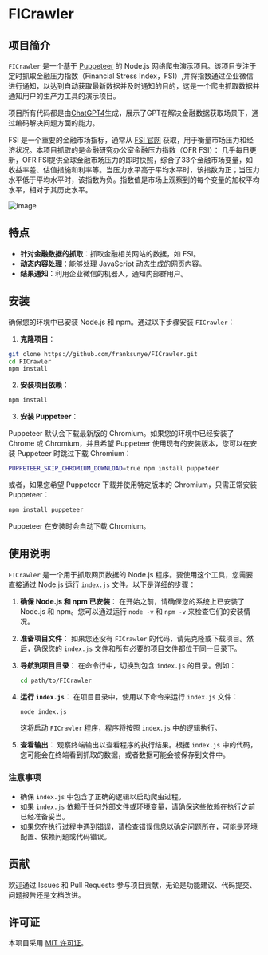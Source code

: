 # FICrawler

## 项目简介

`FICrawler` 是一个基于 [Puppeteer](https://github.com/puppeteer/puppeteer) 的 Node.js 网络爬虫演示项目。该项目专注于定时抓取金融压力指数（Financial Stress Index，FSI）,并将指数通过企业微信进行通知，以达到自动获取最新数据并及时通知的目的，这是一个爬虫抓取数据并通知用户的生产力工具的演示项目。

项目所有代码都是由[ChatGPT4](https://chat.openai.com/)生成，展示了GPT在解决金融数据获取场景下，通过编码解决问题方面的能力。

FSI 是一个重要的金融市场指标，通常从 [FSI 官网](https://www.financialresearch.gov/financial-stress-index/) 获取，用于衡量市场压力和经济状况。本项目抓取的是金融研究办公室金融压力指数（OFR FSI）： 几乎每日更新，OFR FSI提供全球金融市场压力的即时快照，综合了33个金融市场变量，如收益率差、估值措施和利率等。当压力水平高于平均水平时，该指数为正；当压力水平低于平均水平时，该指数为负。指数值是市场上观察到的每个变量的加权平均水平，相对于其历史水平。

![image](https://github.com/franksunye/FICrawler/assets/1393601/54d08ab1-f6d6-441c-b200-d661af1943d5)


## 特点

- **针对金融数据的抓取**：抓取金融相关网站的数据，如 FSI。
- **动态内容处理**：能够处理 JavaScript 动态生成的网页内容。
- **结果通知**：利用企业微信的机器人，通知内部群用户。

## 安装

确保您的环境中已安装 Node.js 和 npm。通过以下步骤安装 `FICrawler`：

1. **克隆项目**：

```bash
git clone https://github.com/franksunye/FICrawler.git
cd FICrawler
npm install
```
2. **安装项目依赖**：
```bash
npm install
```

3. **安装 Puppeteer**：

Puppeteer 默认会下载最新版的 Chromium。如果您的环境中已经安装了 Chrome 或 Chromium，并且希望 Puppeteer 使用现有的安装版本，您可以在安装 Puppeteer 时跳过下载 Chromium：

```bash
PUPPETEER_SKIP_CHROMIUM_DOWNLOAD=true npm install puppeteer
```

或者，如果您希望 Puppeteer 下载并使用特定版本的 Chromium，只需正常安装 Puppeteer：

```bash
npm install puppeteer
```

Puppeteer 在安装时会自动下载 Chromium。

## 使用说明

`FICrawler` 是一个用于抓取网页数据的 Node.js 程序。要使用这个工具，您需要直接通过 Node.js 运行 `index.js` 文件。以下是详细的步骤：

1. **确保 Node.js 和 npm 已安装**：
   在开始之前，请确保您的系统上已安装了 Node.js 和 npm。您可以通过运行 `node -v` 和 `npm -v` 来检查它们的安装情况。

2. **准备项目文件**：
   如果您还没有 `FICrawler` 的代码，请先克隆或下载项目。然后，确保您的 `index.js` 文件和所有必要的项目文件都位于同一目录下。

3. **导航到项目目录**：
   在命令行中，切换到包含 `index.js` 的目录。例如：
   ```bash
   cd path/to/FICrawler
   ```

4. **运行 `index.js`**：
   在项目目录中，使用以下命令来运行 `index.js` 文件：
   ```bash
   node index.js
   ```

   这将启动 `FICrawler` 程序，程序将按照 `index.js` 中的逻辑执行。

5. **查看输出**：
   观察终端输出以查看程序的执行结果。根据 `index.js` 中的代码，您可能会在终端看到抓取的数据，或者数据可能会被保存到文件中。

### 注意事项

- 确保 `index.js` 中包含了正确的逻辑以启动爬虫过程。
- 如果 `index.js` 依赖于任何外部文件或环境变量，请确保这些依赖在执行之前已经准备妥当。
- 如果您在执行过程中遇到错误，请检查错误信息以确定问题所在，可能是环境配置、依赖问题或代码错误。

## 贡献

欢迎通过 Issues 和 Pull Requests 参与项目贡献，无论是功能建议、代码提交、问题报告还是文档改进。

## 许可证

本项目采用 [MIT 许可证](LICENSE)。

